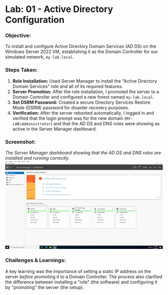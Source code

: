 # Lab: 01 - Active Directory Configuration

### Objective:
To install and configure Active Directory Domain Services (AD DS) on the Windows Server 2022 VM, establishing it as the Domain Controller for our simulated network, `my-lab.local`.

### Steps Taken:
1.  **Role Installation:** Used Server Manager to install the "Active Directory Domain Services" role and all of its required features.
2.  **Server Promotion:** After the role installation, I promoted the server to a Domain Controller and configured a new forest named `my-lab.local`.
3.  **Set DSRM Password:** Created a secure Directory Services Restore Mode (DSRM) password for disaster recovery purposes.
4.  **Verification:** After the server rebooted automatically, I logged in and verified that the login prompt was for the new domain (`MY-LAB\Administrator`) and that the AD DS and DNS roles were showing as active in the Server Manager dashboard.

### Screenshot:
*The Server Manager dashboard showing that the AD DS and DNS roles are installed and running correctly.*
![Server Manager Dashboard](Server-Manager-Dashboard.png)

### Challenges & Learnings:
A key learning was the importance of setting a static IP address on the server *before* promoting it to a Domain Controller. The process also clarified the difference between installing a "role" (the software) and configuring it by "promoting" the server (the setup).
